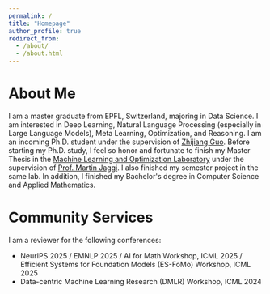 ```yaml
---
permalink: /
title: "Homepage"
author_profile: true
redirect_from: 
  - /about/
  - /about.html
---
```

# About Me

I am a master graduate from EPFL, Switzerland, majoring in Data Science. I am interested in Deep Learning, Natural Language Processing (especially in Large Language Models), Meta Learning, Optimization, and Reasoning. I am an incoming Ph.D. student under the supervision of [Zhijiang Guo](https://scholar.google.com/citations?user=8b-u3icAAAAJ&hl=en). Before starting my Ph.D. study, I feel so honor and fortunate to finish my Master Thesis in the [Machine Learning and Optimization Laboratory](https://mlo.epfl.ch/) under the supervision of [Prof. Martin Jaggi](https://people.epfl.ch/martin.jaggi). I also finished my semester project in the same lab. In addition, I finished my Bachelor's degree in Computer Science and Applied Mathematics.


# Community Services
I am a reviewer for the following conferences:
- NeurIPS 2025 / EMNLP 2025 / AI for Math Workshop, ICML 2025 / Efficient Systems for Foundation Models (ES-FoMo) Workshop, ICML 2025
- Data-centric Machine Learning Research (DMLR) Workshop, ICML 2024

